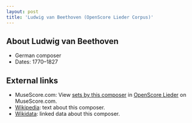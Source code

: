 ```yaml
---
layout: post
title: 'Ludwig van Beethoven (OpenScore Lieder Corpus)'
---
```


## About Ludwig van Beethoven

- German composer
- Dates: 1770–1827

## External links

- MuseScore.com: View [sets by this composer] in [OpenScore Lieder] on MuseScore.com.
- [Wikipedia]: text about this composer.
- [Wikidata]: linked data about this composer.

[Wikipedia]: https://en.wikipedia.org/wiki/Ludwig_van_Beethoven
[Wikidata]: https://www.wikidata.org/wiki/Q255
[sets by this composer]: https://musescore.com/openscore-lieder-corpus/sets?order=title&text=Beethoven,+Ludwig
[OpenScore Lieder]: https://musescore.com/openscore-lieder-corpus


